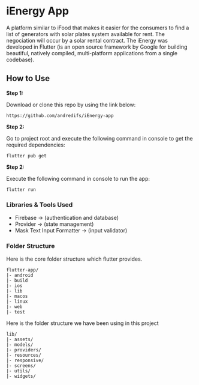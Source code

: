 # iEnergy App

A platform similar to iFood that makes it easier for the consumers to find a list of generators with solar plates system available for rent. The negociation will occur by a solar rental contract. The iEnergy was developed in Flutter (is an open source framework by Google for building beautiful, natively compiled, multi-platform applications from a single codebase).

## How to Use 

**Step 1:**

Download or clone this repo by using the link below:

```
https://github.com/andredifs/iEnergy-app
```

**Step 2:**

Go to project root and execute the following command in console to get the required dependencies: 

```
flutter pub get 
```

**Step 2:**

Execute the following command in console to run the app:

```
flutter run
```

### Libraries & Tools Used

* Firebase -> (authentication and database)
* Provider -> (state management)
* Mask Text Input Formatter -> (input validator)

### Folder Structure
Here is the core folder structure which flutter provides.

```
flutter-app/
|- android
|- build
|- ios
|- lib
|- macos
|- linux
|- web
|- test
```

Here is the folder structure we have been using in this project

```
lib/
|- assets/
|- models/
|- providers/
|- resources/
|- responsive/
|- screens/
|- utils/
|- widgets/
```
